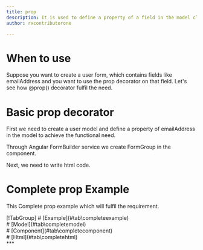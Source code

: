 ```yaml
---
title: prop
description: It is used to define a property of a field in the model class.
author: rxcontributorone

---
```

# When to use
Suppose you want to create a user form, which contains fields like emailAddress and you want to use the prop decorator on that field.
Let's see how @prop() decorator fulfil the need.

# Basic prop decorator  
First we need to create a user model and define a property of emailAddress in the model to achieve the functional need.
<div component="app-code" key="prop-add-model"></div> 

Through Angular FormBuilder service we create FormGroup in the component.

<div component="app-code" key="prop-add-component"></div> 
Next, we need to write html code.
<div component="app-code" key="prop-add-html"></div> 
<div component="app-prop-add" title="prop Decorator for add Example"></div>

# Complete prop Example

This Complete prop example which will fulfil the requirement.

<div component="app-tabs" key="complete"></div>
[!TabGroup]
# [Example](#tab\completeexample)
<div component="app-prop-complete"></div>
# [Model](#tab\completemodel)
<div component="app-code" key="prop-complete-model"></div> 
</data-scope>
# [Component](#tab\completecomponent)
<div component="app-code" key="prop-complete-component"></div> 
# [Html](#tab\completehtml)
<div component="app-code" key="prop-complete-html"></div> 
***
